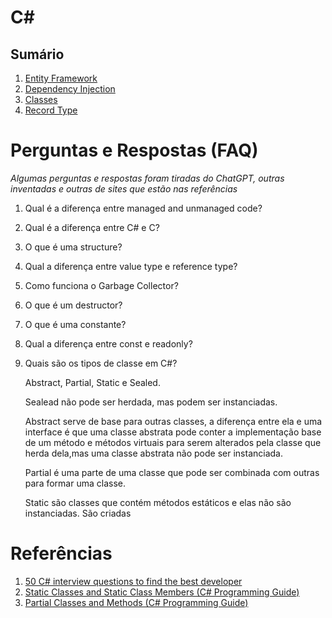 # C#


## Sumário

1. [Entity Framework](/PT-BR/Csharp/entityframework.md)
1. [Dependency Injection](/PT-BR/Csharp/dependencyinjection.md)
1. [Classes](/PT-BR/Csharp/classes.md)
1. [Record Type](/PT-BR/Csharp/record-type.md)

# Perguntas e Respostas (FAQ)

_Algumas perguntas e respostas foram tiradas do ChatGPT, outras inventadas e outras de sites que estão nas referências_

1. Qual é a diferença entre managed and unmanaged code?
1. Qual é a diferença entre C# e C?
1. O que é uma structure?
1. Qual a diferença entre value type e reference type?
1. Como funciona o Garbage Collector?
1. O que é um destructor?
1. O que é uma constante?
1. Qual a diferença entre const e readonly?
1. Quais são os tipos de classe em C#?

    Abstract, Partial, Static e Sealed. 
    
    Sealead não pode ser herdada, mas podem ser instanciadas. 
    
    Abstract serve de base para outras classes, a diferença entre ela e uma interface é que uma classe abstrata pode conter a implementação base de um método e métodos virtuais para serem alterados pela classe que herda dela,mas uma classe abstrata não pode ser instanciada.

    Partial é uma parte de uma classe que pode ser combinada com outras para formar uma classe.

    Static são classes que contém métodos estáticos e elas não são instanciadas. São criadas 

# Referências

1. [50 C# interview questions to find the best developer](https://www.testgorilla.com/blog/c-sharp-interview-questions/?utm_term=&utm_campaign=Performance+Max+%7C+RoW+Old&utm_source=google&utm_medium=cpc&hsa_acc=4932434860&hsa_cam=13402555368&hsa_grp=&hsa_ad=&hsa_src=x&hsa_tgt=&hsa_kw=&hsa_mt=&hsa_net=adwords&hsa_ver=3&gclid=CjwKCAjw7oeqBhBwEiwALyHLMwoBb7ZIe9e07gePhcrKZOrkUPfTq81rZ12iwghdBM6OhPJ3IOczAxoCAwwQAvD_BwE)
1. [Static Classes and Static Class Members (C# Programming Guide)](https://learn.microsoft.com/en-us/dotnet/csharp/programming-guide/classes-and-structs/static-classes-and-static-class-members)
1. [Partial Classes and Methods (C# Programming Guide)](https://learn.microsoft.com/en-us/dotnet/csharp/programming-guide/classes-and-structs/partial-classes-and-methods)